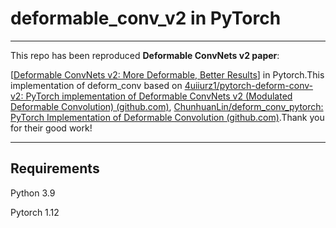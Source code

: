 # deformable_conv_v2 in PyTorch

---



This repo has been reproduced **Deformable ConvNets v2 paper**: 

[[Deformable ConvNets v2: More Deformable, Better Results](https://arxiv.org/pdf/1811.11168)] in Pytorch.This implementation of deform_conv based on [4uiiurz1/pytorch-deform-conv-v2: PyTorch implementation of Deformable ConvNets v2 (Modulated Deformable Convolution) (github.com)](https://github.com/4uiiurz1/pytorch-deform-conv-v2), [ChunhuanLin/deform_conv_pytorch: PyTorch Implementation of Deformable Convolution (github.com)](https://github.com/ChunhuanLin/deform_conv_pytorch).Thank you for their good work!

---

## Requirements

Python 3.9

Pytorch 1.12
